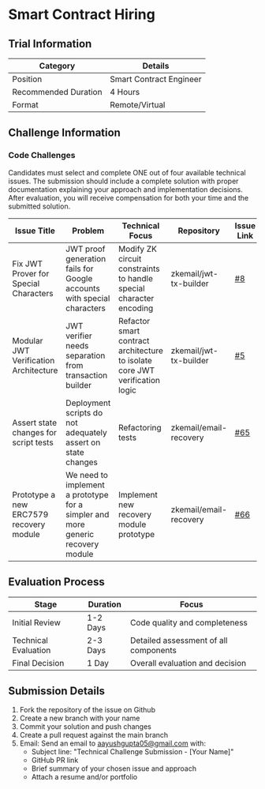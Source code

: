 # Smart Contract Hiring

## Trial Information

| Category | Details |
|----------|----------|
| Position | Smart Contract Engineer |
| Recommended Duration | 4 Hours |
| Format | Remote/Virtual |

## Challenge Information

### Code Challenges

Candidates must select and complete ONE out of four available technical issues. The submission should include a complete solution with proper documentation explaining your approach and implementation decisions. After evaluation, you will receive compensation for both your time and the submitted solution.

| Issue Title | Problem | Technical Focus | Repository | Issue Link |
|------------|----------|-----------------|------------|------------|
| Fix JWT Prover for Special Characters | JWT proof generation fails for Google accounts with special characters | Modify ZK circuit constraints to handle special character encoding | zkemail/jwt-tx-builder | [#8](https://github.com/zkemail/jwt-tx-builder/issues/8) |
| Modular JWT Verification Architecture | JWT verifier needs separation from transaction builder | Refactor smart contract architecture to isolate core JWT verification logic | zkemail/jwt-tx-builder | [#5](https://github.com/zkemail/jwt-tx-builder/issues/5) |
| Assert state changes for script tests | Deployment scripts do not adequately assert on state changes | Refactoring tests | zkemail/email-recovery | [#65](https://github.com/zkemail/email-recovery/issues/65)  |
| Prototype a new ERC7579 recovery module | We need to implement a prototype for a simpler and more generic recovery module | Implement new recovery module prototype | zkemail/email-recovery | [#66](https://github.com/zkemail/email-recovery/issues/66) |

## Evaluation Process

| Stage | Duration | Focus |
|-------|----------|-------|
| Initial Review | 1-2 Days | Code quality and completeness |
| Technical Evaluation | 2-3 Days | Detailed assessment of all components |
| Final Decision | 1 Day | Overall evaluation and decision |

## Submission Details

1. Fork the repository of the issue on Github
2. Create a new branch with your name
3. Commit your solution and push changes
4. Create a pull request against the main branch
5. Email: Send an email to aayushgupta05@gmail.com with:
   - Subject line: "Technical Challenge Submission - [Your Name]"
   - GitHub PR link
   - Brief summary of your chosen issue and approach
   - Attach a resume and/or portfolio
